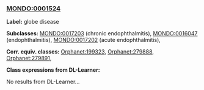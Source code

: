 
### [MONDO:0001524](http://purl.obolibrary.org/obo/MONDO_0001524)
**Label:** globe disease

**Subclasses:** [MONDO:0017203](http://purl.obolibrary.org/obo/MONDO_0017203) (chronic endophthalmitis), [MONDO:0016047](http://purl.obolibrary.org/obo/MONDO_0016047) (endophthalmitis), [MONDO:0017202](http://purl.obolibrary.org/obo/MONDO_0017202) (acute endophthalmitis), 

**Corr. equiv. classes:** [Orphanet:199323](http://www.orpha.net/ORDO/Orphanet_199323), [Orphanet:279888](http://www.orpha.net/ORDO/Orphanet_279888), [Orphanet:279891](http://www.orpha.net/ORDO/Orphanet_279891), 

**Class expressions from DL-Learner:**

No results from DL-Learner...



